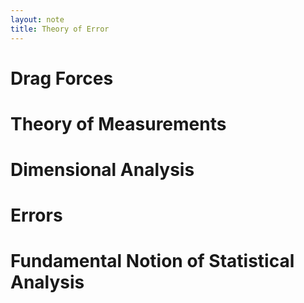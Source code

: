 ```yaml
---
layout: note
title: Theory of Error
---
```


# Drag Forces
# Theory of Measurements
# Dimensional Analysis
# Errors
# Fundamental Notion of Statistical Analysis

